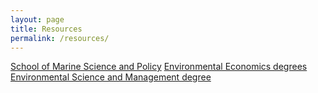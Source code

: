 ```yaml
---
layout: page
title: Resources
permalink: /resources/
---
```

[School of Marine Science and Policy](https://www.udel.edu/academics/colleges/ceoe/departments/smsp/)
[Environmental Economics degrees](https://www.udel.edu/academics/colleges/ceoe/departments/smsp/degree/environmental-economics/)
[Environmental Science and Management degree](https://www.udel.edu/academics/colleges/ceoe/prospective-students/graduate/environmental-science-and-management/)

